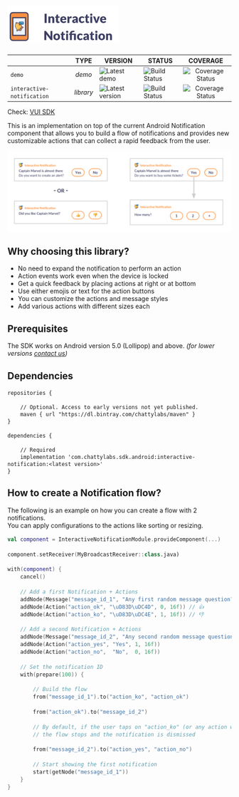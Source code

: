 # <img src="art/logo.png" width="250px"/>

|                   	     | TYPE  	    | VERSION 	            | STATUS 	          | COVERAGE                |
|--------------------------- |:-------:	    |---------------------- |-------------------- |:-----------------------:|
| `demo`                     | _demo_  	    | ![Latest demo][v0]    | ![Build Status][s0] | ![Coverage Status][c0]  |
| `interactive-notification` | _library_  	| ![Latest version][v1] | ![Build Status][s1] | ![Coverage Status][c1]  |


Check: [VUI SDK](https://github.com/chattylabs/voice-user-interaction)

This is an implementation on top of the current Android Notification component that allows you to build a flow
of notifications and provides new customizable actions that can collect a rapid feedback from the user.

<p align="center"><img src="art/poster.png" /></p>

## Why choosing this library?

- No need to expand the notification to perform an action
- Action events work even when the device is locked
- Get a quick feedback by placing actions at right or at bottom
- Use either emojis or text for the action buttons
- You can customize the actions and message styles
- Add various actions with different sizes each
    
## Prerequisites
The SDK works on Android version 5.0 (Lollipop) and above. _(for lower versions [contact us](mailto:hello@chattylabs.com))_

## Dependencies

    repositories { 
        
        // Optional. Access to early versions not yet published.
        maven { url "https://dl.bintray.com/chattylabs/maven" }
    }

    dependencies {
    
        // Required
        implementation 'com.chattylabs.sdk.android:interactive-notification:<latest version>'
    }

## How to create a Notification flow?

The following is an example on how you can create a flow with 2 notifications.
<br/>You can apply configurations to the actions like sorting or resizing.

```kotlin
val component = InteractiveNotificationModule.provideComponent(...)
 
component.setReceiver(MyBroadcastReceiver::class.java)
 
with(component) {
    cancel()

    // Add a first Notification + Actions
    addNode(Message("message_id_1", "Any first random message question?"))
    addNode(Action("action_ok", "\uD83D\uDC4D", 0, 16f)) // 👍
    addNode(Action("action_ko", "\uD83D\uDC4E", 1, 16f)) // 👎

    // Add a second Notification + Actions
    addNode(Message("message_id_2", "Any second random message question?"))
    addNode(Action("action_yes", "Yes", 1, 16f))
    addNode(Action("action_no",  "No",  0, 16f))

    // Set the notification ID
    with(prepare(100)) { 

        // Build the flow
        from("message_id_1").to("action_ko", "action_ok")

        from("action_ok").to("message_id_2")

        // By default, if the user taps on "action_ko" (or any action without a relation)
        // the flow stops and the notification is dismissed

        from("message_id_2").to("action_yes", "action_no")
        
        // Start showing the first notification
        start(getNode("message_id_1"))
    }
}
```

&nbsp;

[v0]: https://img.shields.io/badge/demo-unplished-lightgrey.svg
[v1]: https://api.bintray.com/packages/chattylabs/maven/interactive-notification/images/download.svg?label=Latest%20version

[s0]: https://app.bitrise.io/app/4e16abe0098e0dcf/status.svg?token=B_KO07YfPteJ32E8avz6Lg&branch=master
[s1]: https://app.bitrise.io/app/4e16abe0098e0dcf/status.svg?token=B_KO07YfPteJ32E8avz6Lg&branch=master

[c0]: https://coveralls.io/repos/chattylabs/unknown/badge.svg?branch=master&service=github
[c1]: https://coveralls.io/repos/chattylabs/interactive-notification/badge.svg?branch=master&service=github

